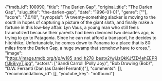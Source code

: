{"tmdb_id": 100090, "title": "The Darien Gap", "original_title": "The Darien Gap", "slug_title": "the-darien-gap", "date": "1996-01-01", "genre": [""], "score": "7.0/10", "synopsis": "A twenty-something slacker is moving to the south in hopes of capturing a picture of the giant sloth, and finally make a fortune in this low-key affair. Lyn Vaus, a young man who still feels traumatized because their parents had been divorced two decades ago, is trying to go to Patagonia. Since he can not afford a transport, he decides to hitchhike. Unfortunately, he comes down to Panama to a place that is 80 miles from the Darien Gap, a huge swamp that somehow have to cross.", "image": "https://image.tmdb.org/t/p/w185_and_h278_bestv2/wjJzQkKJfZD4ehEEPRflJkBiyyT.jpg", "actors": ["Sandi Carroll (Polly Joy)", "Bob Druwing (Bob)", "D.W. Ferranti (Dan (as Daniel Ferranti))"], "comments": [], "recommandations_id": [], "youtube_key": "notfound"}